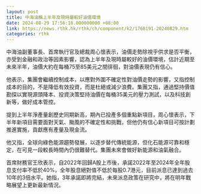 ```yaml
---
layout: post
title: 中海油稱上半年及現時屬較好油價環境
date: 2024-08-29 17:56:18.000000000 +08:00
link: https://news.rthk.hk/rthk/ch/component/k2/1768191-20240829.htm
categories: rthk
---
```


中海油副董事長、首席執行官及總裁周心懷表示，油價走勢除視乎供求是否平衡，亦受到金融和政治等因素影響，認為上半年及現時屬較好的油價環境，估計近期至未來半年，油價大約在每桶75至85美元之間徘徊，對油價表現仍有信心。

他表示，集團會繼續控制成本，以應對外圍不確定性對油價走勢的影響，又指控制成本的目的，不是降低有效投資，而是杜絕或減少浪費。集團又指，通過堅持價值勘探以實現源頭降本、投資決策堅持油價在每桶35美元的壓力測試，以及科技創新等，做好成本管控。

提到上半年淨產量創歷史同期新高，期內已投產多個重點新項目，周心懷表示，下半年新項目需要面對天氣、颱風的不確定性和挑戰，但他仍有信心新項目可按計劃推進實施，貢獻應有產量及現金流。

他又指，全球向綠色能源趨勢發展，以逐步替代傳統能源，但化石能源可靠和穩定，在可見一段較長時間內仍很難替代。集團未來會做好新能源和油氣融合。

首席財務官王欣表示，自2022年回歸A股上市後，承諾2022年至2024年全年股息支付率不低於40%，全年股息絕對值不低於每股0.7港元，目前派息已達到過去10年的3倍水平。她指，3年承諾即將完結，未來派息政策在研究中，將在明年戰略展望上更新最新情況。
